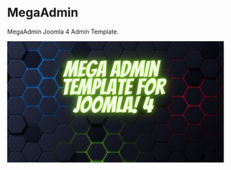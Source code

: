 # MegaAdmin
MegaAdmin Joomla 4 Admin Template.

![alt text](https://raw.githubusercontent.com/uzielweb/MegaAdmin/main/Mega%20Admin%20for%20Joomla!%204.jpg)
